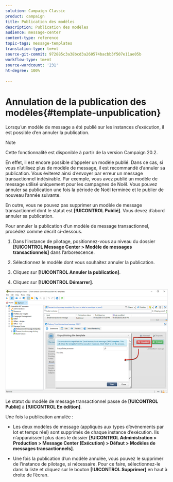 ```yaml
---
solution: Campaign Classic
product: campaign
title: Publication des modèles
description: Publication des modèles
audience: message-center
content-type: reference
topic-tags: message-templates
translation-type: tm+mt
source-git-commit: 972885c3a38bcd3a260574bacbb3f507e11ae05b
workflow-type: tm+mt
source-wordcount: '231'
ht-degree: 100%

---
```



# Annulation de la publication des modèles{#template-unpublication}

Lorsqu’un modèle de message a été publié sur les instances d’exécution, il est possible d’en annuler la publication.

>[!NOTE]
>
>Cette fonctionnalité est disponible à partir de la version Campaign 20.2.

En effet, il est encore possible d’appeler un modèle publié. Dans ce cas, si vous n’utilisez plus de modèle de message, il est recommandé d’annuler sa publication. Vous éviterez ainsi d’envoyer par erreur un message transactionnel indésirable. Par exemple, vous avez publié un modèle de message utilisé uniquement pour les campagnes de Noël. Vous pouvez annuler sa publication une fois la période de Noël terminée et le publier de nouveau l’année suivante.

En outre, vous ne pouvez pas supprimer un modèle de message transactionnel dont le statut est **[!UICONTROL Publié]**. Vous devez d’abord annuler sa publication.

Pour annuler la publication d’un modèle de message transactionnel, procédez comme décrit ci-dessous.

1. Dans l’instance de pilotage, positionnez-vous au niveau du dossier **[!UICONTROL Message Center > Modèle de messages transactionnels]** dans l’arborescence.
1. Sélectionnez le modèle dont vous souhaitez annuler la publication.
1. Cliquez sur **[!UICONTROL Annuler la publication]**.

   <!--1. Fill in the **[!UICONTROL Log of the process]** field.-->

1. Cliquez sur **[!UICONTROL Démarrer]**.

![](assets/message-center-unpublish.png)

Le statut du modèle de message transactionnel passe de **[!UICONTROL Publié]** à **[!UICONTROL En édition]**.

Une fois la publication annulée :

* Les deux modèles de message (appliqués aux types d’événements par lot et temps réel) sont supprimés de chaque instance d’exécution. Ils n’apparaissent plus dans le dossier **[!UICONTROL Administration > Production > Message Center (Exécution) > Défaut > Modèles de messages transactionnels]**.

* Une fois la publication d’un modèle annulée, vous pouvez le supprimer de l’instance de pilotage, si nécessaire. Pour ce faire, sélectionnez-le dans la liste et cliquez sur le bouton **[!UICONTROL Supprimer]** en haut à droite de l’écran.